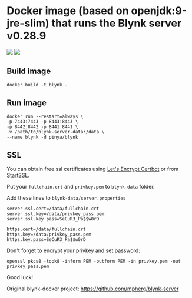 # Docker image (based on openjdk:9-jre-slim) that runs the Blynk server v0.28.9

[![](https://images.microbadger.com/badges/version/pinya/blynk.svg)](https://microbadger.com/images/pinya/blynk "Get your own version badge on microbadger.com")
[![](https://images.microbadger.com/badges/image/pinya/blynk.svg)](https://microbadger.com/images/pinya/blynk "Get your own image badge on microbadger.com")

## Build image

```
docker build -t blynk .
```
## Run image

```
docker run --restart=always \
-p 7443:7443 -p 8443:8443 \
-p 8442:8442 -p 8441:8441 \
-v /path/to/blynk-server-data:/data \
--name blynk -d pinya/blynk
```

## SSL

You can obtain free ssl certificates using [Let's Encrypt Certbot](https://certbot.eff.org/) or from [StartSSL](https://www.startssl.com/).

Put your `fullchain.crt` and `privkey.pem` to `blynk-data` folder.

Add these lines to `blynk-data/server.properties`
```
server.ssl.cert=/data/fullchain.crt
server.ssl.key=/data/privkey_pass.pem
server.ssl.key.pass=SeCuR3_Pa$$w0rD

https.cert=/data/fullchain.crt
https.key=/data/privkey_pass.pem
https.key.pass=SeCuR3_Pa$$w0rD
```
Don't forget to encrypt your privkey and set password:

```
openssl pkcs8 -topk8 -inform PEM -outform PEM -in privkey.pem -out privkey_pass.pem
```

Good luck!

Original blynk-docker project: https://github.com/mpherg/blynk-server
